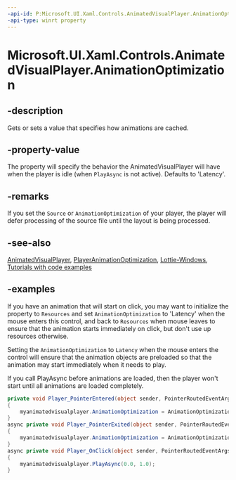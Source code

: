```yaml
---
-api-id: P:Microsoft.UI.Xaml.Controls.AnimatedVisualPlayer.AnimationOptimization
-api-type: winrt property
---
```


# Microsoft.UI.Xaml.Controls.AnimatedVisualPlayer.AnimationOptimization

<!--
public Microsoft.UI.Xaml.Controls.PlayerAnimationOptimization AnimationOptimization { get; set; }
-->


## -description
Gets or sets a value that specifies how animations are cached. 


## -property-value
The property will specify the behavior the AnimatedVisualPlayer will have
when the player is idle (when `PlayAsync` is not active). Defaults to 'Latency'.

## -remarks
If you set the `Source` or `AnimationOptimization` of your player, the player will defer 
processing of the source file until the layout is being processed.

## -see-also
[AnimatedVisualPlayer](AnimatedVisualPlayer.md), [PlayerAnimationOptimization](playeranimationoptimization.md), [Lottie-Windows](https://aka.ms/lottie), [Tutorials with code examples](https://aka.ms/lottiedocs#tutorials)

## -examples

If you have an animation that will start on click, you may want to initialize 
the property to `Resources` and set `AnimationOptimization` to 'Latency'
when the mouse enters this control, 
and back to `Resources` when mouse leaves to ensure that the animation starts immediately on click,
but don't use up resources otherwise.

Setting the `AnimationOptimization` to `Latency` when the mouse enters the control will ensure that
the animation objects are preloaded so that the animation may start immediately when it needs to play. 

If you call PlayAsync before animations are loaded, then the player won't start until all animations are loaded completely.

```c#
private void Player_PointerEntered(object sender, PointerRoutedEventArgs e)
{
    myanimatedvisualplayer.AnimationOptimization = AnimationOptimization.Latency;
}
async private void Player_PointerExited(object sender, PointerRoutedEventArgs e)
{              
    myanimatedvisualplayer.AnimationOptimization = AnimationOptimization.Resources;
}
async private void Player_OnClick(object sender, PointerRoutedEventArgs e)
{              
    myanimatedvisualplayer.PlayAsync(0.0, 1.0);
}
```
